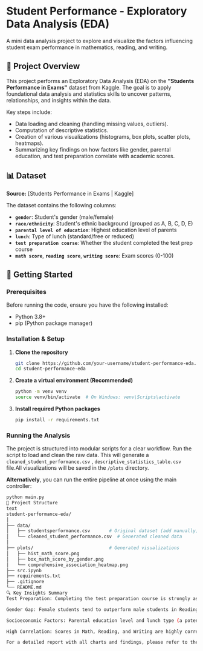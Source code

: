 # Student Performance - Exploratory Data Analysis (EDA)

A mini data analysis project to explore and visualize the factors influencing student exam performance in mathematics, reading, and writing.

## 📖 Project Overview

This project performs an Exploratory Data Analysis (EDA) on the **"Students Performance in Exams"** dataset from Kaggle. The goal is to apply foundational data analysis and statistics skills to uncover patterns, relationships, and insights within the data.

Key steps include:
- Data loading and cleaning (handling missing values, outliers).
- Computation of descriptive statistics.
- Creation of various visualizations (histograms, box plots, scatter plots, heatmaps).
- Summarizing key findings on how factors like gender, parental education, and test preparation correlate with academic scores.

## 📊 Dataset

**Source:** [Students Performance in Exams | Kaggle]

The dataset contains the following columns:
- **`gender`**: Student's gender (male/female)
- **`race/ethnicity`**: Student's ethnic background (grouped as A, B, C, D, E)
- **`parental level of education`**: Highest education level of parents
- **`lunch`**: Type of lunch (standard/free or reduced)
- **`test preparation course`**: Whether the student completed the test prep course
- **`math score`**, **`reading score`**, **`writing score`**: Exam scores (0-100)

## 🚀 Getting Started

### Prerequisites

Before running the code, ensure you have the following installed:
- Python 3.8+
- pip (Python package manager)

### Installation & Setup

1.  **Clone the repository**
    ```bash
    git clone https://github.com/your-username/student-performance-eda.git
    cd student-performance-eda
    ```

2.  **Create a virtual environment (Recommended)**
    ```bash
    python -m venv venv
    source venv/bin/activate  # On Windows: venv\Scripts\activate
    ```

3.  **Install required Python packages**
    ```bash
    pip install -r requirements.txt
    ```

### Running the Analysis

The project is structured into modular scripts for a clear workflow.
Run the script to load and clean the raw data.
This will generate a `cleaned_student_performance.csv` , `descriptive_statistics_table.csv` file.All visualizations will be saved in the `/plots` directory.

**Alternatively**, you can run the entire pipeline at once using the main controller:
```bash
python main.py
📁 Project Structure
text
student-performance-eda/
│
├── data/
│   ├── studentsperformance.csv       # Original dataset (add manually)
│   └── cleaned_student_performance.csv  # Generated cleaned data
│
├── plots/                            # Generated visualizations
│   ├── hist_math_score.png
│   ├── box_math_score_by_gender.png
│   └── comprehensive_association_heatmap.png
├── src.ipynb
├── requirements.txt
├── .gitignore
└── README.md
🔍 Key Insights Summary
Test Preparation: Completing the test preparation course is strongly associated with higher scores across all three subjects.

Gender Gap: Female students tend to outperform male students in Reading and Writing, while male students show greater variability in Math scores.

Socioeconomic Factors: Parental education level and lunch type (a potential proxy for socioeconomic status) show a positive correlation with student performance.

High Correlation: Scores in Math, Reading, and Writing are highly correlated. A student strong in one subject is likely strong in the others.

For a detailed report with all charts and findings, please refer to the generated plots and the comments within the Jupyter Notebook (analysis_notebook.ipynb), if provided.